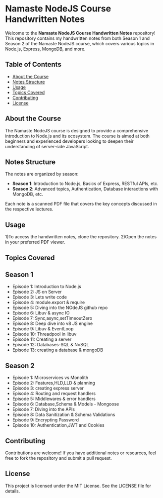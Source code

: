 # Namaste NodeJS Course Handwritten Notes

Welcome to the **Namaste NodeJS Course Handwritten Notes** repository! This repository contains my handwritten notes from both Season 1 and Season 2 of the Namaste NodeJS course, which covers various topics in Node.js, Express, MongoDB, and more.

## Table of Contents

- [About the Course](#about-the-course)
- [Notes Structure](#notes-structure)
- [Usage](#usage)
- [Topics Covered](#topics-covered)
- [Contributing](#contributing)
- [License](#license)

## About the Course

The Namaste NodeJS course is designed to provide a comprehensive introduction to Node.js and its ecosystem. The course is aimed at both beginners and experienced developers looking to deepen their understanding of server-side JavaScript.

## Notes Structure

The notes are organized by season:

- **Season 1**: Introduction to Node.js, Basics of Express, RESTful APIs, etc.
- **Season 2**: Advanced topics, Authentication, Database interactions with MongoDB, etc.

Each note is a scanned PDF file that covers the key concepts discussed in the respective lectures.

## Usage

1)To access the handwritten notes, clone the repository.
2)Open the notes in your preferred PDF viewer.

## Topics Covered

## Season 1
- Episode 1: Introduction to Node.js
- Episode 2: JS on Server
- Episode 3: Lets write code
- Episode 4: module.export & require
- Episode 5: Diving into the NOdeJS github repo
- Episode 6: Libuv & async IO
- Episode 7: Sync,async,setTimeoutZero
- Episode 8: Deep dive into v8 JS engine
- Episode 9: Libuv & EventLoop
- Episode 10: Threadpool in libuv
- Episode 11: Creating a server
- Episode 12: Databases-SQL & NoSQL
- Episode 13: creating a database & mongoDB


## Season 2
- Episode 1: Microservices vs Monolith
- Episode 2: Features,HLD,LLD & planning
- Episode 3: creating express server
- Episode 4: Routing and request handlers
- Episode 5: Middlewares & error handlers
- Episode 6: Database,Schema & Models - Mongoose
- Episode 7: Diving into the APIs
- Episode 8: Data Sanitization & Schema Validations
- Episode 9: Encrypting Password
- Episode 10: Authentication,JWT and Cookies



## Contributing
Contributions are welcome! If you have additional notes or resources, feel free to fork the repository and submit a pull request.

## License
This project is licensed under the MIT License. See the LICENSE file for details.

